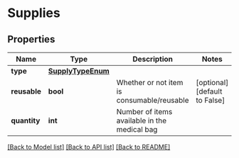 # Supplies

## Properties
Name | Type | Description | Notes
------------ | ------------- | ------------- | -------------
**type** | [**SupplyTypeEnum**](SupplyTypeEnum.md) |  | 
**reusable** | **bool** | Whether or not item is consumable/reusable | [optional] [default to False]
**quantity** | **int** | Number of items available in the medical bag | 

[[Back to Model list]](../README.md#documentation-for-models) [[Back to API list]](../README.md#documentation-for-api-endpoints) [[Back to README]](../README.md)

